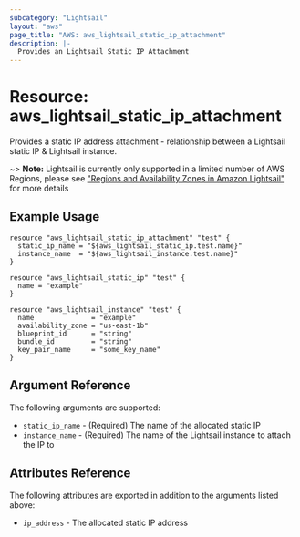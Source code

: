 ```yaml
---
subcategory: "Lightsail"
layout: "aws"
page_title: "AWS: aws_lightsail_static_ip_attachment"
description: |-
  Provides an Lightsail Static IP Attachment
---
```


# Resource: aws_lightsail_static_ip_attachment

Provides a static IP address attachment - relationship between a Lightsail static IP & Lightsail instance.

~> **Note:** Lightsail is currently only supported in a limited number of AWS Regions, please see ["Regions and Availability Zones in Amazon Lightsail"](https://lightsail.aws.amazon.com/ls/docs/overview/article/understanding-regions-and-availability-zones-in-amazon-lightsail) for more details

## Example Usage

```hcl
resource "aws_lightsail_static_ip_attachment" "test" {
  static_ip_name = "${aws_lightsail_static_ip.test.name}"
  instance_name  = "${aws_lightsail_instance.test.name}"
}

resource "aws_lightsail_static_ip" "test" {
  name = "example"
}

resource "aws_lightsail_instance" "test" {
  name              = "example"
  availability_zone = "us-east-1b"
  blueprint_id      = "string"
  bundle_id         = "string"
  key_pair_name     = "some_key_name"
}
```

## Argument Reference

The following arguments are supported:

* `static_ip_name` - (Required) The name of the allocated static IP
* `instance_name` - (Required) The name of the Lightsail instance to attach the IP to

## Attributes Reference

The following attributes are exported in addition to the arguments listed above:

* `ip_address` - The allocated static IP address
